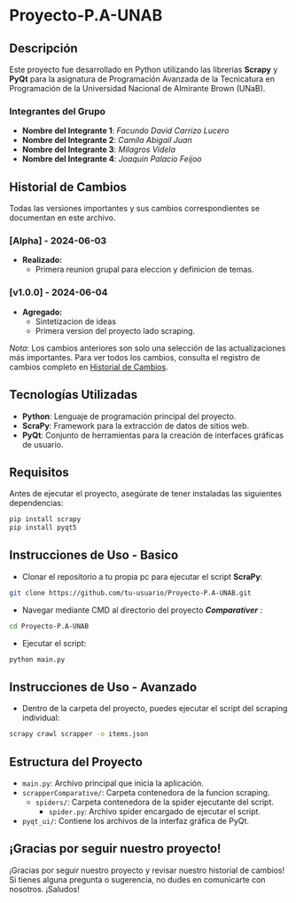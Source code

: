 # Proyecto-P.A-UNAB

## Descripción

Este proyecto fue desarrollado en Python utilizando las librerías **Scrapy** y **PyQt** para la asignatura de Programación Avanzada de la Tecnicatura en Programación de la Universidad Nacional de Almirante Brown (UNaB).

### Integrantes del Grupo

- **Nombre del Integrante 1**: _Facundo David Carrizo Lucero_
- **Nombre del Integrante 2**: _Camila Abigail Juan_
- **Nombre del Integrante 3**: _Milagros Videla_
- **Nombre del Integrante 4**: _Joaquin Palacio Feijoo_


## Historial de Cambios

Todas las versiones importantes y sus cambios correspondientes se documentan en este archivo.

### [Alpha] - 2024-06-03

- **Realizado:**
  - Primera reunion grupal para eleccion y definicion de temas.

### [v1.0.0] - 2024-06-04

- **Agregado:**
  - Sintetizacion de ideas 
  - Primera version del proyecto lado scraping.


*Nota*: Los cambios anteriores son solo una selección de las actualizaciones más importantes. Para ver todos los cambios, consulta el registro de cambios completo en [Historial de Cambios](#historial-de-cambios).

## Tecnologías Utilizadas

- **Python**: Lenguaje de programación principal del proyecto.
- **ScraPy**: Framework para la extracción de datos de sitios web.
- **PyQt**: Conjunto de herramientas para la creación de interfaces gráficas de usuario.

## Requisitos

Antes de ejecutar el proyecto, asegúrate de tener instaladas las siguientes dependencias:

```sh
pip install scrapy
pip install pyqt5
```

## Instrucciones de Uso - Basico

- Clonar el repositorio a tu propia pc para ejecutar el script **ScraPy**:
```sh
git clone https://github.com/tu-usuario/Proyecto-P.A-UNAB.git
```

- Navegar mediante CMD al directorio del proyecto _**Comparativer**_ :
```sh
cd Proyecto-P.A-UNAB
```

- Ejecutar el script:
```sh
python main.py
```

## Instrucciones de Uso - Avanzado

- Dentro de la carpeta del proyecto, puedes ejecutar el script del scraping individual:
```sh
scrapy crawl scrapper -o items.json
```


## Estructura del Proyecto

- `main.py`: Archivo principal que inicia la aplicación.
- `scrapperComparative/`: Carpeta contenedora de la funcion scraping.
    - `spiders/`: Carpeta contenedora de la spider ejecutante del script.
        - `spider.py`: Archivo spider encargado de ejecutar el script.
- `pyqt_ui/`: Contiene los archivos de la interfaz gráfica de PyQt.

## ¡Gracias por seguir nuestro proyecto!

¡Gracias por seguir nuestro proyecto y revisar nuestro historial de cambios! Si tienes alguna pregunta o sugerencia, no dudes en comunicarte con nosotros. ¡Saludos!
